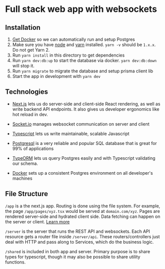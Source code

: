 # Full stack web app with websockets

## Installation

1. [Get Docker](https://docs.docker.com/get-docker/) so we can automatically run and setup Postgres
2. Make sure you have [node](https://nodejs.org/en/download/) and [yarn](https://classic.yarnpkg.com/en/docs/install) installed. `yarn -v` should be `1.x.x`. Do not get Yarn 2.
3. Run `yarn install` in this directory to get dependencies
4. Run `yarn dev:db:up` to start the database via docker. `yarn dev:db:down` will stop it.
5. Run `yarn migrate` to migrate the database and setup prisma client lib
5. Start the app in development with `yarn dev`

## Technologies

- [Next.js](https://nextjs.org/docs/getting-started) lets us do server-side and client-side React rendering, as well as write backend API endpoints. It also gives us developer ergonomics like hot reload in dev.

- [Socket.io](https://socket.io/docs/) manages websocket communication on server and client

- [Typescript](https://www.typescriptlang.org/docs/home.html) lets us write maintainable, scalable Javascript

- [Postgresql](https://www.postgresql.org/docs/11/index.html) is a very reliable and popular SQL database that is great for 99% of applications

- [TypeORM](https://typeorm.io/) lets us query Postgres easily and with Typescript validating our schema. 

- [Docker](https://www.docker.com/products/docker-desktop) sets up a consistent Postgres environment on all developer's machines


## File Structure

`/app` is a the next.js app. Routing is done using the file system. For example, the page `/app/pages/xyz.tsx` would be served at `domain.com/xyz`. Pages are rendered server-side and hydrated client side. Data fetching can happen on the server or client.  [Learn more](https://nextjs.org/docs/basic-features/data-fetching)

`/server` is the server that runs the REST API and websockets. Each API resource gets a router file inside `/server/api`. These routers/controllers just deal with HTTP and pass along to Services, which do the business logic.

`/shared` is included in both app and server. Primary purpose is to share types for typescript, though it may also be possible to share utility functions.
